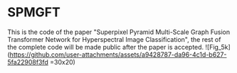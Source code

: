 # SPMGFT
This is the code of the paper "Superpixel Pyramid Multi-Scale Graph Fusion Transformer Network for Hyperspectral Image Classification",  the rest of the complete code will be made public after the paper is accepted.
![Fig_5k](https://github.com/user-attachments/assets/a9428787-da96-4c1d-b627-5fa22908f3fd =30x20)
